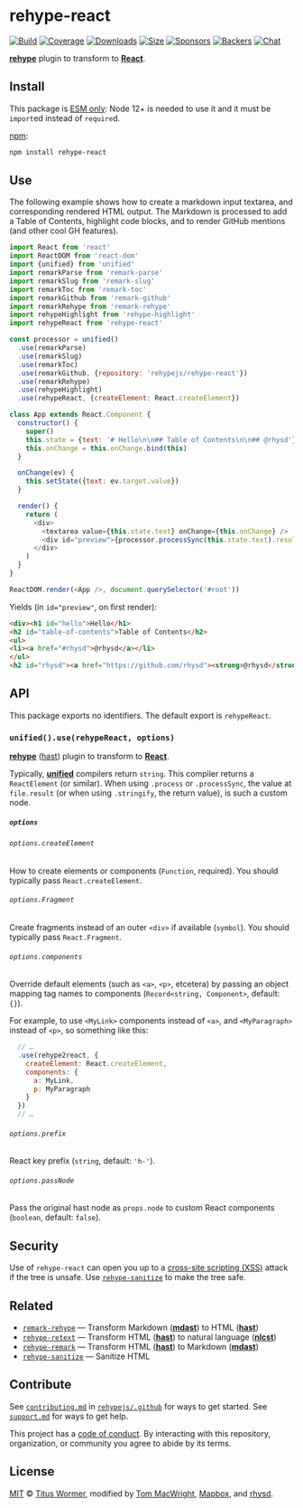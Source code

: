 # rehype-react

[![Build][build-badge]][build]
[![Coverage][coverage-badge]][coverage]
[![Downloads][downloads-badge]][downloads]
[![Size][size-badge]][size]
[![Sponsors][sponsors-badge]][collective]
[![Backers][backers-badge]][collective]
[![Chat][chat-badge]][chat]

[**rehype**][rehype] plugin to transform to [**React**][react].

## Install

This package is [ESM only](https://gist.github.com/sindresorhus/a39789f98801d908bbc7ff3ecc99d99c):
Node 12+ is needed to use it and it must be `import`ed instead of `require`d.

[npm][]:

```sh
npm install rehype-react
```

## Use

The following example shows how to create a markdown input textarea, and
corresponding rendered HTML output.
The Markdown is processed to add a Table of Contents, highlight code blocks, and
to render GitHub mentions (and other cool GH features).

```js
import React from 'react'
import ReactDOM from 'react-dom'
import {unified} from 'unified'
import remarkParse from 'remark-parse'
import remarkSlug from 'remark-slug'
import remarkToc from 'remark-toc'
import remarkGithub from 'remark-github'
import remarkRehype from 'remark-rehype'
import rehypeHighlight from 'rehype-highlight'
import rehypeReact from 'rehype-react'

const processor = unified()
  .use(remarkParse)
  .use(remarkSlug)
  .use(remarkToc)
  .use(remarkGithub, {repository: 'rehypejs/rehype-react'})
  .use(remarkRehype)
  .use(rehypeHighlight)
  .use(rehypeReact, {createElement: React.createElement})

class App extends React.Component {
  constructor() {
    super()
    this.state = {text: '# Hello\n\n## Table of Contents\n\n## @rhysd'}
    this.onChange = this.onChange.bind(this)
  }

  onChange(ev) {
    this.setState({text: ev.target.value})
  }

  render() {
    return (
      <div>
        <textarea value={this.state.text} onChange={this.onChange} />
        <div id="preview">{processor.processSync(this.state.text).result}</div>
      </div>
    )
  }
}

ReactDOM.render(<App />, document.querySelector('#root'))
```

Yields (in `id="preview"`, on first render):

```html
<div><h1 id="hello">Hello</h1>
<h2 id="table-of-contents">Table of Contents</h2>
<ul>
<li><a href="#rhysd">@rhysd</a></li>
</ul>
<h2 id="rhysd"><a href="https://github.com/rhysd"><strong>@rhysd</strong></a></h2></div>
```

## API

This package exports no identifiers.
The default export is `rehypeReact`.

### `unified().use(rehypeReact, options)`

[**rehype**][rehype] ([hast][]) plugin to transform to [**React**][react].

Typically, [**unified**][unified] compilers return `string`.
This compiler returns a `ReactElement` (or similar).
When using `.process` or `.processSync`, the value at `file.result` (or when
using `.stringify`, the return value), is such a custom node.

##### `options`

###### `options.createElement`

How to create elements or components (`Function`, required).
You should typically pass `React.createElement`.

###### `options.Fragment`

Create fragments instead of an outer `<div>` if available (`symbol`).
You should typically pass `React.Fragment`.

###### `options.components`

Override default elements (such as `<a>`, `<p>`, etcetera) by passing an object
mapping tag names to components (`Record<string, Component>`, default: `{}`).

For example, to use `<MyLink>` components instead of `<a>`, and `<MyParagraph>`
instead of `<p>`, so something like this:

```js
  // …
  .use(rehype2react, {
    createElement: React.createElement,
    components: {
      a: MyLink,
      p: MyParagraph
    }
  })
  // …
```

###### `options.prefix`

React key prefix (`string`, default: `'h-'`).

###### `options.passNode`

Pass the original hast node as `props.node` to custom React components
(`boolean`, default: `false`).

## Security

Use of `rehype-react` can open you up to a [cross-site scripting (XSS)][xss]
attack if the tree is unsafe.
Use [`rehype-sanitize`][sanitize] to make the tree safe.

## Related

*   [`remark-rehype`](https://github.com/remarkjs/remark-rehype)
    — Transform Markdown ([**mdast**][mdast]) to HTML ([**hast**][hast])
*   [`rehype-retext`](https://github.com/rehypejs/rehype-retext)
    — Transform HTML ([**hast**][hast]) to natural language ([**nlcst**][nlcst])
*   [`rehype-remark`](https://github.com/rehypejs/rehype-remark)
    — Transform HTML ([**hast**][hast]) to Markdown ([**mdast**][mdast])
*   [`rehype-sanitize`][sanitize]
    — Sanitize HTML

## Contribute

See [`contributing.md`][contributing] in [`rehypejs/.github`][health] for ways
to get started.
See [`support.md`][support] for ways to get help.

This project has a [code of conduct][coc].
By interacting with this repository, organization, or community you agree to
abide by its terms.

## License

[MIT][license] © [Titus Wormer][titus], modified by [Tom MacWright][tom],
[Mapbox][], and [rhysd][].

<!-- Definitions -->

[build-badge]: https://github.com/rehypejs/rehype-react/workflows/main/badge.svg

[build]: https://github.com/rehypejs/rehype-react/actions

[coverage-badge]: https://img.shields.io/codecov/c/github/rehypejs/rehype-react.svg

[coverage]: https://codecov.io/github/rehypejs/rehype-react

[downloads-badge]: https://img.shields.io/npm/dm/rehype-react.svg

[downloads]: https://www.npmjs.com/package/rehype-react

[size-badge]: https://img.shields.io/bundlephobia/minzip/rehype-react.svg

[size]: https://bundlephobia.com/result?p=rehype-react

[sponsors-badge]: https://opencollective.com/unified/sponsors/badge.svg

[backers-badge]: https://opencollective.com/unified/backers/badge.svg

[collective]: https://opencollective.com/unified

[chat-badge]: https://img.shields.io/badge/chat-discussions-success.svg

[chat]: https://github.com/rehypejs/rehype/discussions

[npm]: https://docs.npmjs.com/cli/install

[health]: https://github.com/rehypejs/.github

[contributing]: https://github.com/rehypejs/.github/blob/HEAD/contributing.md

[support]: https://github.com/rehypejs/.github/blob/HEAD/support.md

[coc]: https://github.com/rehypejs/.github/blob/HEAD/code-of-conduct.md

[license]: license

[titus]: https://wooorm.com

[tom]: https://macwright.org

[mapbox]: https://www.mapbox.com

[rhysd]: https://rhysd.github.io

[unified]: https://github.com/unifiedjs/unified

[rehype]: https://github.com/rehypejs/rehype

[mdast]: https://github.com/syntax-tree/mdast

[hast]: https://github.com/syntax-tree/hast

[nlcst]: https://github.com/syntax-tree/nlcst

[react]: https://github.com/facebook/react

[xss]: https://en.wikipedia.org/wiki/Cross-site_scripting

[sanitize]: https://github.com/rehypejs/rehype-sanitize
